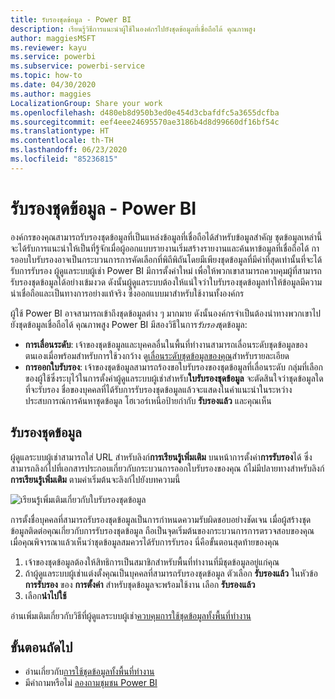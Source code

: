 ```yaml
---
title: รับรองชุดข้อมูล - Power BI
description: เรียนรู้วิธีการแนะนำผู้ใช้ในองค์กรไปยังชุดข้อมูลที่เชื่อถือได้ คุณภาพสูง
author: maggiesMSFT
ms.reviewer: kayu
ms.service: powerbi
ms.subservice: powerbi-service
ms.topic: how-to
ms.date: 04/30/2020
ms.author: maggies
LocalizationGroup: Share your work
ms.openlocfilehash: d480eb8d950b3ed0e454d3cbafdfc5a3655dcfba
ms.sourcegitcommit: eef4eee24695570ae3186b4d8d99660df16bf54c
ms.translationtype: HT
ms.contentlocale: th-TH
ms.lasthandoff: 06/23/2020
ms.locfileid: "85236815"
---
```

# <a name="certify-datasets---power-bi"></a>รับรองชุดข้อมูล - Power BI

องค์กรของคุณสามารถรับรองชุดข้อมูลที่เป็นแหล่งข้อมูลที่เชื่อถือได้สำหรับข้อมูลสำคัญ ชุดข้อมูลเหล่านี้จะได้รับการแนะนำให้เป็นที่รู้จักเมื่อผู้ออกแบบรายงานเริ่มสร้างรายงานและค้นหาข้อมูลที่เชื่อถือได้ การออบใบรับรองอาจเป็นกระบวนการการคัดเลือกที่พิถีพิถันโดยมีเพียงชุดข้อมูลที่มีค่าที่สุดเท่านั้นที่จะได้รับการรับรอง ผู้ดูแลระบบผู้เช่า Power BI มีการตั้งค่าใหม่ เพื่อให้พวกเขาสามารถควบคุมผู้ที่สามารถรับรองชุดข้อมูลได้อย่างเข้มงวด ดังนั้นผู้ดูแลระบบต้องให้แน่ใจว่าใบรับรองชุดข้อมูลทำให้ข้อมูลมีความน่าเชื่อถือและเป็นทางการอย่างแท้จริง ซึ่งออกแบบมาสำหรับใช้งานทั้งองค์กร

ผู้ใช้ Power BI อาจสามารถเข้าถึงชุดข้อมูลต่าง ๆ มากมาย ดังนั้นองค์กรจำเป็นต้องนำทางพวกเขาไปยังชุดข้อมูลเชื่อถือได้ คุณภาพสูง Power BI มีสองวิธีในการ*รับรอง*ชุดข้อมูล:

- **การเลื่อนระดับ**: เจ้าของชุดข้อมูลและบุคคลอื่นในพื้นที่ทำงานสามารถเลื่อนระดับชุดข้อมูลของตนเองเมื่อพร้อมสำหรับการใช้วงกว้าง ดู[เลื่อนระดับชุดข้อมูลของคุณ](service-datasets-promote.md)สำหรับรายละเอียด 
- **การออกใบรับรอง**: เจ้าของชุดข้อมูลสามารถร้องขอใบรับรองของชุดข้อมูลที่เลื่อนระดับ กลุ่มที่เลือกของผู้ใช้ซึ่งระบุไว้ในการตั้งค่าผู้ดูแลระบบผู้เช่าสำหรับ**ใบรับรองชุดข้อมูล** จะตัดสินใจว่าชุดข้อมูลใดที่จะรับรอง ชื่อของบุคคลที่ได้รับการรับรองชุดข้อมูลแล้วจะแสดงในคำแนะนำในระหว่างประสบการณ์การค้นหาชุดข้อมูล โฮเวอร์เหนือป้ายกำกับ **รับรองแล้ว** และคุณเห็น

## <a name="certify-a-dataset"></a>รับรองชุดข้อมูล

ผู้ดูแลระบบผู้เช่าสามารถใส่ URL สำหรับลิงก์**การเรียนรู้เพิ่มเติม** บนหน้าการตั้งค่า**การรับรอง**ได้  ซึ่งสามารถลิงก์ไปที่เอกสารประกอบเกี่ยวกับกระบวนการออกใบรับรองของคุณ ถ้ไม่มีปลายทางสำหรับลิงก์**การเรียนรู้เพิ่มเติม** ตามค่าเริ่มต้นจะลิงก์ไปยังบทความนี้

![เรียนรู้เพิ่มเติมเกี่ยวกับใบรับรองชุดข้อมูล](media/service-datasets-certify-promote/power-bi-dataset-learn-more-certification.png)

การตั้งชื่อบุคคลที่สามารถรับรองชุดข้อมูลเป็นการกำหนดความรับผิดชอบอย่างชัดเจน เมื่อผู้สร้างชุดข้อมูลติดต่อคุณเกี่ยวกับการรับรองชุดข้อมูล ถือเป็นจุดเริ่มต้นของกระบวนการการตรวจสอบของคุณ เมื่อคุณพิจารณาแล้วเห็นว่าชุดข้อมูลสมควรได้รับการรับรอง นี่คือขั้นตอนสุดท้ายของคุณ

1. เจ้าของชุดข้อมูลต้องให้สิทธิการเป็นสมาชิกสำหรับพื้นที่ทำงานที่มีชุดข้อมูลอยู่แก่คุณ
1. ถ้าผู้ดูแลระบบผู้เช่าแต่งตั้งคุณเป็นบุคคลที่สามารถรับรองชุดข้อมูล ตัวเลือก **รับรองแล้ว** ในหัวข้อ **การรับรอง** ของ **การตั้งค่า** สำหรับชุดข้อมูลจะพร้อมใช้งาน เลือก **รับรองแล้ว**
1. เลือก**นำไปใช้**

อ่านเพิ่มเติมเกี่ยวกับวิธีที่ผู้ดูแลระบบผู้เช่า[ควบคุมการใช้ชุดข้อมูลทั้งพื้นที่ทำงาน](service-datasets-admin-across-workspaces.md)

## <a name="next-steps"></a>ขั้นตอนถัดไป

* อ่านเกี่ยวกับ[การใช้ชุดข้อมูลทั้งพื้นที่ทำงาน](service-datasets-across-workspaces.md)
* มีคำถามหรือไม่ [ลองถามชุมชน Power BI](https://community.powerbi.com/)
